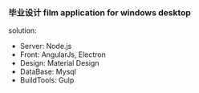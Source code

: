 ### 毕业设计  film application for windows desktop  
solution:  
* Server: Node.js  
* Front: AngularJs, Electron
* Design: Material Design
* DataBase: Mysql
* BuildTools: Gulp
